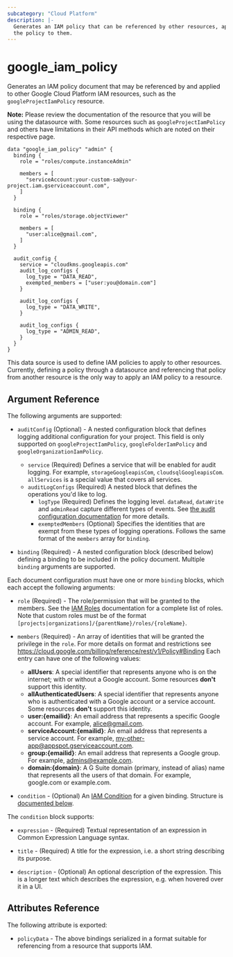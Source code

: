 ```yaml
---
subcategory: "Cloud Platform"
description: |-
  Generates an IAM policy that can be referenced by other resources, applying
  the policy to them.
---
```


# google\_iam\_policy

Generates an IAM policy document that may be referenced by and applied to
other Google Cloud Platform IAM resources, such as the `googleProjectIamPolicy` resource.

**Note:** Please review the documentation of the resource that you will be using the datasource with. Some resources such as `googleProjectIamPolicy` and others have limitations in their API methods which are noted on their respective page.

```hcl
data "google_iam_policy" "admin" {
  binding {
    role = "roles/compute.instanceAdmin"

    members = [
      "serviceAccount:your-custom-sa@your-project.iam.gserviceaccount.com",
    ]
  }

  binding {
    role = "roles/storage.objectViewer"

    members = [
      "user:alice@gmail.com",
    ]
  }

  audit_config {
    service = "cloudkms.googleapis.com"
    audit_log_configs {
      log_type = "DATA_READ",
      exempted_members = ["user:you@domain.com"]
    }

    audit_log_configs {
      log_type = "DATA_WRITE",
    }

    audit_log_configs {
      log_type = "ADMIN_READ",
    }
  }
}
```

This data source is used to define IAM policies to apply to other resources.
Currently, defining a policy through a datasource and referencing that policy
from another resource is the only way to apply an IAM policy to a resource.

## Argument Reference

The following arguments are supported:

*   `auditConfig` (Optional) - A nested configuration block that defines logging additional configuration for your project. This field is only supported on `googleProjectIamPolicy`, `googleFolderIamPolicy` and `googleOrganizationIamPolicy`.
    * `service` (Required) Defines a service that will be enabled for audit logging. For example, `storageGoogleapisCom`, `cloudsqlGoogleapisCom`. `allServices` is a special value that covers all services.
    * `auditLogConfigs` (Required) A nested block that defines the operations you'd like to log.
      * `logType` (Required) Defines the logging level. `dataRead`, `dataWrite` and `adminRead` capture different types of events. See [the audit configuration documentation](https://cloud.google.com/resource-manager/reference/rest/Shared.Types/AuditConfig) for more details.
      * `exemptedMembers` (Optional) Specifies the identities that are exempt from these types of logging operations. Follows the same format of the `members` array for `binding`.

*   `binding` (Required) - A nested configuration block (described below)
    defining a binding to be included in the policy document. Multiple
    `binding` arguments are supported.

Each document configuration must have one or more `binding` blocks, which
each accept the following arguments:

*   `role` (Required) - The role/permission that will be granted to the members.
    See the [IAM Roles](https://cloud.google.com/compute/docs/access/iam) documentation for a complete list of roles.
    Note that custom roles must be of the format `[projects|organizations]/{parentName}/roles/{roleName}`.

*   `members` (Required) - An array of identities that will be granted the privilege in the `role`. For more details on format and restrictions see https://cloud.google.com/billing/reference/rest/v1/Policy#Binding
    Each entry can have one of the following values:
    * **allUsers**: A special identifier that represents anyone who is on the internet; with or without a Google account. Some resources **don't** support this identity.
    * **allAuthenticatedUsers**: A special identifier that represents anyone who is authenticated with a Google account or a service account. Some resources **don't** support this identity.
    * **user:{emailid}**: An email address that represents a specific Google account. For example, alice@gmail.com.
    * **serviceAccount:{emailid}**: An email address that represents a service account. For example, my-other-app@appspot.gserviceaccount.com.
    * **group:{emailid}**: An email address that represents a Google group. For example, admins@example.com.
    * **domain:{domain}**: A G Suite domain (primary, instead of alias) name that represents all the users of that domain. For example, google.com or example.com.

*   `condition` - (Optional) An [IAM Condition](https://cloud.google.com/iam/docs/conditions-overview) for a given binding. Structure is [documented below](#nested_condition).

<a name="nested_condition"></a>The `condition` block supports:

*   `expression` - (Required) Textual representation of an expression in Common Expression Language syntax.

*   `title` - (Required) A title for the expression, i.e. a short string describing its purpose.

*   `description` - (Optional) An optional description of the expression. This is a longer text which describes the expression, e.g. when hovered over it in a UI.

## Attributes Reference

The following attribute is exported:

* `policyData` - The above bindings serialized in a format suitable for
  referencing from a resource that supports IAM.
